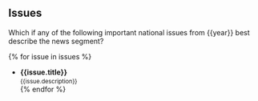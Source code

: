 ## Issues

Which if any of the following important national issues from {{year}} best
describe the news segment?

{% for issue in issues %}
* **{{issue.title}}**<br><small>{{issue.description}}</small><br>
{% endfor %}
